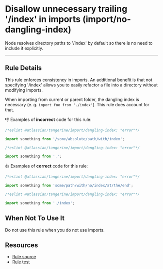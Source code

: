 # Disallow unnecessary trailing '/index' in imports (import/no-dangling-index)

Node resolves directory paths to '/index' by default so there is no need to include it explicitly.

---

## Rule Details

This rule enforces consistency in imports. An additional benefit is that not specifying '/index' allows you to easily refactor a file into a directory without modifying imports.

When importing from current or parent folder, the dangling index is necessary (e. g. `import foo from './index'`). This rule does account for that.

👎 Examples of **incorrect** code for this rule:

```js
/*eslint @atlassian/tangerine/import/dangling-index: "error"*/

import something from '/some/absolute/path/with/index';
```

```js
/*eslint @atlassian/tangerine/import/dangling-index: "error"*/

import something from '.';
```

👍 Examples of **correct** code for this rule:

```js
/*eslint @atlassian/tangerine/import/dangling-index: "error"*/

import something from 'some/path/with/no/index/at/the/end';
```

```js
/*eslint @atlassian/tangerine/import/dangling-index: "error"*/

import something from './index';
```

## When Not To Use It

Do not use this rule when you do not use imports.

## Resources

- [Rule source](./index.js)
- [Rule test](./test.js)

